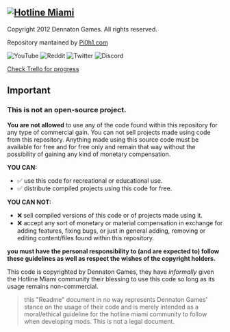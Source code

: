[![Hotline Miami](https://styles.redditmedia.com/t5_2vd6z/styles/bannerPositionedImage_m2yvaegmyyv41.png "Hotline Miami")](https://hotlinemiami.com/ "Hotline Miami")
------------
Copyright 2012 Dennaton Games. All rights reserved.

Repository mantained by [Pi0h1.com](https://pi0h1.com/)

![YouTube](https://img.shields.io/youtube/channel/subscribers/UCBiNWVcdD-LMhVKh1ndDRDw?style=social) ![Reddit](https://img.shields.io/reddit/subreddit-subscribers/HotlineMiami?style=social) ![Twitter](https://img.shields.io/twitter/follow/Pi0h1?style=social) ![Discord](https://img.shields.io/discord/649425678206369821?logo=Discord&logoColor=white&style=plastic)

[Check Trello for progress](https://trello.com/b/E42sa2qE/hotline-miami-studio "Check Trello for progress")

Important
------------
### **This is not an open-source project.**
**You are not allowed** to use any of the code found within this repository for any type of commercial gain. You can not sell projects made using code from this repository. Anything made using this source code must be available for free and for free only and remain that way without the possibility of gaining any kind of monetary compensation.

**YOU CAN:**
- ✅ use this code for recreational or educational use.
- ✅ distribute compiled projects using this code for free.

**YOU CAN NOT:**
- ❌ sell compiled versions of this code or of projects made using it.
- ❌ accept any sort of monetary or material compensation in exchange for adding features, fixing bugs, or just in general adding, removing or editing content/files found within this repository.

**you must have the personal responsibility to (and are expected to) follow these guidelines as well as respect the wishes of the copyright holders.**

This code is copyrighted by Dennaton Games, they have *informally* given the Hotline Miami community their blessing to use this code so long as its usage remains non-commercial.

>this "Readme" document in no way represents Dennaton Games' stance on the usage of their code and is merely intended as a moral/ethical guideline for the hotline miami community to follow when developing mods. This is not a legal document.
